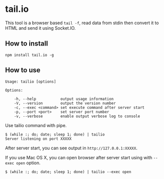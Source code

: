 tail.io
=======

This tool is a browser based `tail -f`, read data from stdin then convert it to HTML
and send it using Socket.IO.

How to install
--------------

    npm install tail.io -g

How to use
----------

    Usage: tailio [options]

    Options:

        -h, --help           output usage information
        -V, --version        output the version number
        -c, --exec <command> set execute command after server start
        -p, --port <port>    set server port number
        -v, --verbose        enable output verbose log to console

Use tailio command with pipe.

    $ (while :; do; date; sleep 1; done) | tailio
    Server listening on port XXXXX

After server start, you can see output in `http://127.0.0.1:XXXXX`.

If you use Mac OS X, you can open browser after server start using with `--exec open` option.

    $ (while :; do; date; sleep 1; done) | tailio --exec open
